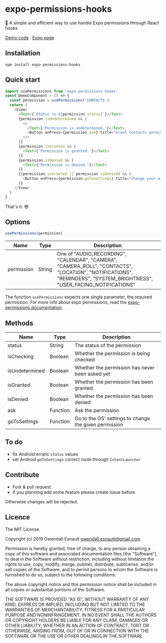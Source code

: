 expo-permissions-hooks
======

🎉 A simple and efficient way to use handle Expo permissions through React hooks

[Demo code](https://github.com/gwendall/expo-permissions-hooks-demo) · [Expo page](https://expo.io/@gwendall/expo-permissions-hooks)

## Installation ##

```shell
npm install expo-permissions-hooks
```

## Quick start ##

```javascript
import usePermissions from 'expo-permissions-hooks'
const DemoComponent = () => {
  const permission = usePermissions('CONTACTS')
  return (
    <View>
      <Text>{`Status is ${permission.status}`}</Text>
      {permission.isUndetermined && (
        <>
          <Text>{'Permission is undetermined.'}</Text>
          <Button onPress={permission.ask} title="Grant Contacts permission ?" />
        </>
      )}
      {permission.isGranted && (
        <Text>{'Permission is granted.'}</Text>
      )}
      {permission.isDenied && (
        <Text>{'Permission is denied.'}</Text>
      )}
      {(permission.isGranted || permission.isDenied) && (
        <Button onPress={permission.goToSettings} title="Change your mind ?" />
      )}
    </View>
  )
}
```

That's it. 😎

## Options ##

```javascript
usePermissions(permission)
```

Name | Type | Description
---|---|---
permission | String | One of "AUDIO_RECORDING", "CALENDAR", "CAMERA", "CAMERA_ROLL", "CONTACTS", "LOCATION", "NOTIFICATIONS", "REMINDERS", "SYSTEM_BRIGHTNESS", "USER_FACING_NOTIFICATIONS"

The function `usePermissions` expects one single parameter, the required permission. For more info about expo permissions, read the [expo-permissions documentation](https://docs.expo.io/versions/latest/sdk/permissions/).

## Methods ##

Name | Type | Description
---|---|---
status | String | The status of the permission
isChecking | Boolean | Whether the permission is being checked
isUndetermined | Boolean | Whether the permission has never been asked yet
isGranted | Boolean | Whether the permission has been granted
isDenied | Boolean | Whether the permission has been denied
ask | Function | Ask the permission
goToSettings | Function | Go to the OS' settings to change the given permission

## To do ##

- fix Android erratic `status` values
- set Android `goToSettings` correct route through `IntentLauncher`


## Contribute ##

* Fork & pull request.
* If you planning add some feature please create issue before.

Otherwise changes will be rejected.

## Licence ##

The MIT License

Copyright (c) 2019 Gwendall Esnault gwendall.esnault@gmail.com

Permission is hereby granted, free of charge, to any person obtaining a copy
of this software and associated documentation files (the "Software"), to deal
in the Software without restriction, including without limitation the rights
to use, copy, modify, merge, publish, distribute, sublicense, and/or sell
copies of the Software, and to permit persons to whom the Software is
furnished to do so, subject to the following conditions:

The above copyright notice and this permission notice shall be included in
all copies or substantial portions of the Software.

THE SOFTWARE IS PROVIDED "AS IS", WITHOUT WARRANTY OF ANY KIND, EXPRESS OR
IMPLIED, INCLUDING BUT NOT LIMITED TO THE WARRANTIES OF MERCHANTABILITY,
FITNESS FOR A PARTICULAR PURPOSE AND NONINFRINGEMENT. IN NO EVENT SHALL THE
AUTHORS OR COPYRIGHT HOLDERS BE LIABLE FOR ANY CLAIM, DAMAGES OR OTHER
LIABILITY, WHETHER IN AN ACTION OF CONTRACT, TORT OR OTHERWISE, ARISING FROM,
OUT OF OR IN CONNECTION WITH THE SOFTWARE OR THE USE OR OTHER DEALINGS IN
THE SOFTWARE.
